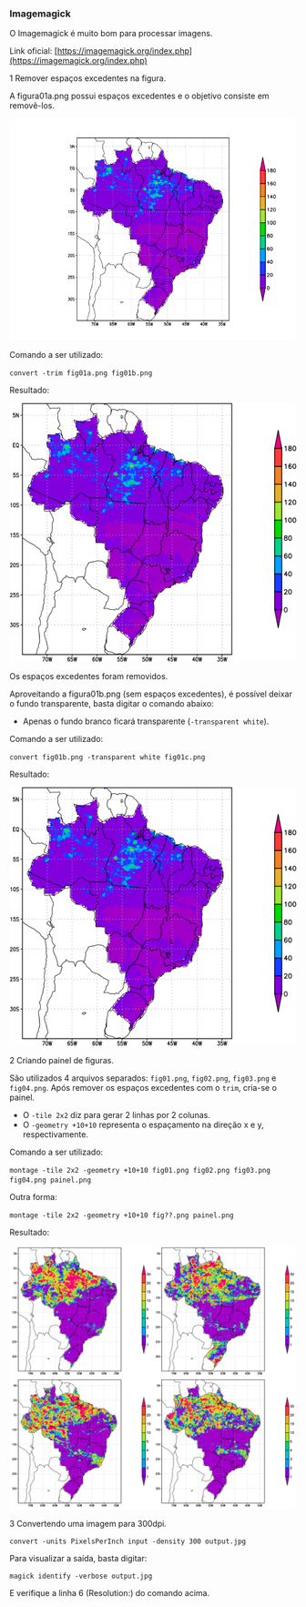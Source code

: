 ### Imagemagick

O Imagemagick é muito bom para processar imagens.

Link oficial: [https://imagemagick.org/index.php](https://imagemagick.org/index.php)

1 Remover espaços excedentes na figura.

A figura01a.png possui espaços excedentes e o objetivo consiste em removê-los.

![](../../images/imagemagick/fig01a.png)

Comando a ser utilizado:

`convert -trim fig01a.png fig01b.png`

Resultado:

![](../../images/imagemagick/fig01b.png)

Os espaços excedentes foram removidos.

Aproveitando a figura01b.png (sem espaços excedentes), é possível deixar o fundo transparente, basta digitar o comando abaixo:
- Apenas o fundo branco ficará transparente (`-transparent white`).

Comando a ser utilizado:

`convert fig01b.png -transparent white fig01c.png`

Resultado:

![](../../images/imagemagick/fig01c.png)

2 Criando painel de figuras.

São utilizados 4 arquivos separados: `fig01.png`, `fig02.png`, `fig03.png` e `fig04.png`. Após remover os espaços excedentes com o  `trim`, cria-se o painel.
- O `-tile 2x2` diz para gerar 2 linhas por 2 colunas.
- O `-geometry +10+10` representa o espaçamento na direção x e y, respectivamente.

Comando a ser utilizado:

`montage -tile 2x2 -geometry +10+10 fig01.png fig02.png fig03.png fig04.png painel.png`

Outra forma:

`montage -tile 2x2 -geometry +10+10 fig??.png painel.png`

Resultado:

![](../../images/imagemagick/painel.png)

3 Convertendo uma imagem para 300dpi.

```
convert -units PixelsPerInch input -density 300 output.jpg
```

Para visualizar a saída, basta digitar:

```
magick identify -verbose output.jpg
```

E verifique a linha 6 (Resolution:) do comando acima.